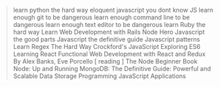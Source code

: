 >learn python the hard way
eloquent javascript
you dont know JS
learn enough git to be dangerous
learn enough command line to be dangerous
learn enough text editor to be dangerous
learn Ruby the hard way
Learn Web Development with Rails
Node Hero
Javascript the good parts
Javascript the definitive guide
Javascript patterns
Learn Regex The Hard Way
Crockford's JavaScript 
Exploring ES6
Learning React Functional Web Development with React and Redux By Alex Banks, Eve Porcello [ reading ]
The Node Beginner Book
Node: Up and Running
MongoDB: The Definitive Guide: Powerful and Scalable Data Storage
Programming JavaScript Applications 
